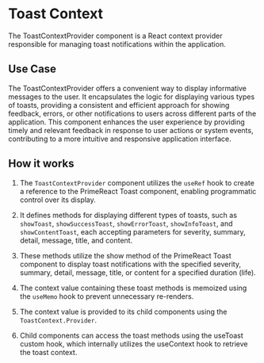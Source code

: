 # Toast Context

The ToastContextProvider component is a React context provider responsible for managing toast notifications within the application.

## Use Case

The ToastContextProvider offers a convenient way to display informative messages to the user. It encapsulates the logic for displaying various types of toasts, providing a consistent and efficient approach for showing feedback, errors, or other notifications to users across different parts of the application. This component enhances the user experience by providing timely and relevant feedback in response to user actions or system events, contributing to a more intuitive and responsive application interface.

## How it works

1. The `ToastContextProvider` component utilizes the `useRef` hook to create a reference to the PrimeReact Toast component, enabling programmatic control over its display.

2. It defines methods for displaying different types of toasts, such as `showToast`, `showSuccessToast`, `showErrorToast`, `showInfoToast`, and `showContentToast`, each accepting parameters for severity, summary, detail, message, title, and content.

3. These methods utilize the show method of the PrimeReact Toast component to display toast notifications with the specified severity, summary, detail, message, title, or content for a specified duration (life).

4. The context value containing these toast methods is memoized using the `useMemo` hook to prevent unnecessary re-renders.

5. The context value is provided to its child components using the `ToastContext.Provider`.

6. Child components can access the toast methods using the useToast custom hook, which internally utilizes the useContext hook to retrieve the toast context.

